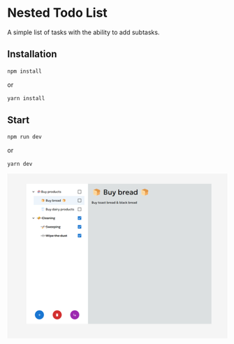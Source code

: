# Nested Todo List

A simple list of tasks with the ability to add subtasks. 

## Installation

```bash
npm install
```

or

```bash
yarn install
```

## Start

```bash
npm run dev
```
or
```bash
yarn dev
```

![preview app](src/assets/app-pic.png)
